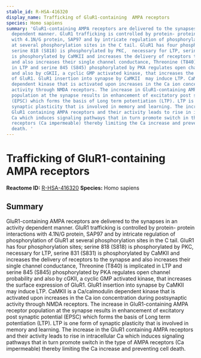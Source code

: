 ```yaml
---
stable_id: R-HSA-416320
display_name: Trafficking of GluR1-containing  AMPA receptors
species: Homo sapiens
summary: 'GluR1-containing AMPA receptors are delivered to the synapses in an activity
  dependent manner. GluR1 trafficking is controlled by protein- protein interactions
  with 4.1N/G protein, SAP97 and by intricate regulation of phosphorylation of GluR1
  at several phosphorylation sites in the C tail. GluR1 has four phosphorylation sites;
  serine 818 (S818) is phosphorylated by PKC,  necessary for LTP, serine 831 (S831)
  is phosphorylated by CaMKII and increases the delivery of receptors to the synapse
  and also increases their single channel conductance, Threonine (T840) is implicated
  in LTP and serine 845 (S845) phosphorylated by PKA regulates open channel probability
  and also by cGKII, a cyclic GMP activated kinase, that increases the surface expression
  of GluR1. GluR1 insertion into synapse by CaMKII  may induce LTP. CaMKII  is a Ca/calmodulin
  dependent kinase that is activated upon increases in the Ca ion concentration during  postsynaptic
  activity through NMDA receptors. The increase in GluR1-containing AMPA receptor
  population at the synapse results in enhancement of excitatory post synaptic potential
  (EPSC) which forms the basis of Long term potentiation (LTP). LTP is one form of
  synaptic plasticity that is involved in memory and learning. The increase in the
  GluR1 containing AMPA receptors and their activity leads to rise in intracellular
  Ca which induces signaling pathways that in turn promote switch in the type of AMPA
  receptors (Ca impermeable) thereby limiting the Ca increase and preventing cell
  death. '
---
```


# Trafficking of GluR1-containing  AMPA receptors
**Reactome ID:** [R-HSA-416320](https://reactome.org/content/detail/R-HSA-416320)
**Species:** Homo sapiens

## Summary

GluR1-containing AMPA receptors are delivered to the synapses in an activity dependent manner. GluR1 trafficking is controlled by protein- protein interactions with 4.1N/G protein, SAP97 and by intricate regulation of phosphorylation of GluR1 at several phosphorylation sites in the C tail. GluR1 has four phosphorylation sites; serine 818 (S818) is phosphorylated by PKC,  necessary for LTP, serine 831 (S831) is phosphorylated by CaMKII and increases the delivery of receptors to the synapse and also increases their single channel conductance, Threonine (T840) is implicated in LTP and serine 845 (S845) phosphorylated by PKA regulates open channel probability and also by cGKII, a cyclic GMP activated kinase, that increases the surface expression of GluR1. GluR1 insertion into synapse by CaMKII  may induce LTP. CaMKII  is a Ca/calmodulin dependent kinase that is activated upon increases in the Ca ion concentration during  postsynaptic activity through NMDA receptors. The increase in GluR1-containing AMPA receptor population at the synapse results in enhancement of excitatory post synaptic potential (EPSC) which forms the basis of Long term potentiation (LTP). LTP is one form of synaptic plasticity that is involved in memory and learning. The increase in the GluR1 containing AMPA receptors and their activity leads to rise in intracellular Ca which induces signaling pathways that in turn promote switch in the type of AMPA receptors (Ca impermeable) thereby limiting the Ca increase and preventing cell death. 

